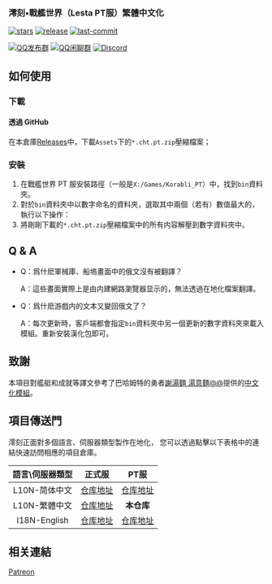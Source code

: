 <h3>澪刻•戰艦世界（Lesta PT服）繁體中文化</h3>

[![stars](https://img.shields.io/github/stars/LocalizedKorabli/Korabli-L10n-CHT-PublicTest.svg?style=for-the-badge)](https://github.com/LocalizedKorabli/Korabli-L10n-CHT-PublicTest/stargazers)
[![release](https://img.shields.io/github/release/LocalizedKorabli/Korabli-L10n-CHT-PublicTest.svg?style=for-the-badge)](https://github.com/LocalizedKorabli/Korabli-L10n-CHT-PublicTest/releases/latest)
[![last-commit](https://img.shields.io/github/last-commit/LocalizedKorabli/Korabli-L10n-CHT-PublicTest.svg?style=for-the-badge)](https://github.com/LocalizedKorabli/Korabli-L10n-CHT-PublicTest/commit)

[![QQ发布群](https://img.shields.io/badge/QQ-发布群-red?style=for-the-badge)](https://qm.qq.com/q/oLZZH47TRA)
[![QQ闲聊群](https://img.shields.io/badge/QQ-闲聊群-blue?style=for-the-badge)](https://qm.qq.com/q/n3gtv0yfwQ)
[![Discord](https://img.shields.io/discord/1275430075369656381?style=for-the-badge)](https://discord.gg/3d9k2mkWy4)

</div>

## 如何使用

### 下載

#### 透過 GitHub

在本倉庫[Releases](https://github.com/LocalizedKorabli/Korabli-L10n-CHT-PublicTest/releases/latest)中，下載`Assets`下的`*.cht.pt.zip`壓縮檔案；

### 安裝

1. 在戰艦世界 PT 服安裝路徑（一般是`X:/Games/Korabli_PT`）中，找到`bin`資料夾。
2. 對於`bin`資料夾中以數字命名的資料夾，選取其中兩個（若有）數值最大的，執行以下操作：
3. 將剛剛下載的`*.cht.pt.zip`壓縮檔案中的所有内容解壓到數字資料夾中。

## Q & A

- Q：爲什麽軍械庫、船塢畫面中的俄文沒有被翻譯？

  A：這些畫面實際上是由内建網路瀏覽器显示的，無法透過在地化檔案翻譯。
  
- Q：爲什麽游戲内的文本又變回俄文了？

  A：每次更新時，客戶端都會指定`bin`資料夾中另一個更新的數字資料夾來載入模組。重新安裝漢化包即可。

## 致謝

本項目對艦艇和成就等譯文參考了巴哈姆特的勇者[謝湯麵 湯意麵@@](https://home.gamer.com.tw/profile/index.php?owner=lkk9898969)提供的[中文化模組](https://forum.gamer.com.tw/C.php?bsn=21052&snA=19566)。

## 項目傳送門

澪刻正面對多個語言、伺服器類型製作在地化，
您可以透過點擊以下表格中的連結快速訪問相應的項目倉庫。

| 語言\伺服器類型 | 正式服 | PT服 |
|:------------:|:----------:|:--------:|
| L10N-简体中文 | [仓库地址](https://github.com/LocalizedKorabli/Korabli-LESTA-L10N) | [仓库地址](https://github.com/LocalizedKorabli/Korabli-LESTA-L10N-PublicTest) |
| L10N-繁體中文 | [仓库地址](https://github.com/LocalizedKorabli/Korabli-L10n-CHT) | **本仓库** |
| I18N-English | [仓库地址](https://github.com/LocalizedKorabli/Korabli-LESTA-I18N) | [仓库地址](https://github.com/LocalizedKorabli/Korabli-LESTA-I18N-PublicTest) |

## 相关連結

[Patreon](https://www.patreon.com/LocalizedKorabli)